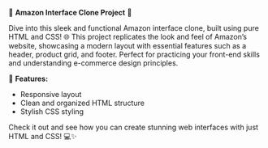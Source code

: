 🚀 **Amazon Interface Clone Project** 🚀

Dive into this sleek and functional Amazon interface clone, built using pure HTML and CSS! 🌐 This project replicates the look and feel of Amazon’s website, showcasing a modern layout with essential features such as a header, product grid, and footer. Perfect for practicing your front-end skills and understanding e-commerce design principles. 

🔧 **Features:**
- Responsive layout
- Clean and organized HTML structure
- Stylish CSS styling

Check it out and see how you can create stunning web interfaces with just HTML and CSS! 💻✨
